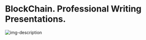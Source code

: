 # BlockChain. Professional Writing Presentations.

![img-description](https://cdn.jsdelivr.net/gh/denilev/cdn/pic/DeFiRoadMap.svg)
